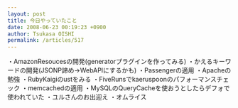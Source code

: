```yaml
---
layout: post
title: 今日やっていたこと
date: 2008-06-23 00:19:23 +0900
author: Tsukasa OISHI
permalink: /articles/517
---
```


・AmazonResoucesの開発(generatorプラグインを作ってみる)
・かえるキーワードの開発(JSONP諦め→WebAPIにするかも)
・Passengerの適用
・Apacheの勉強
・RubyKaigiのustをみる
・FiveRunsでkaeruspoonのパフォーマンスチェック
・memcachedの適用
・MySQLのQueryCacheを使おうとしたらデフォで使われていた
・ユルさんのお出迎え
・オムライス

